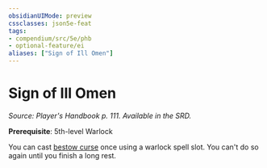 ```yaml
---
obsidianUIMode: preview
cssclasses: json5e-feat
tags:
- compendium/src/5e/phb
- optional-feature/ei
aliases: ["Sign of Ill Omen"]
---
```

# Sign of Ill Omen
*Source: Player's Handbook p. 111. Available in the SRD.*  

**Prerequisite**: 5th-level Warlock

You can cast [bestow curse](/compendium/spells/bestow-curse.md) once using a warlock spell slot. You can't do so again until you finish a long rest.